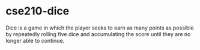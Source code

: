 # cse210-dice
Dice is a game in which the player seeks to earn as many points as possible by repeatedly rolling five dice and accumulating the score until they are no longer able to continue.
